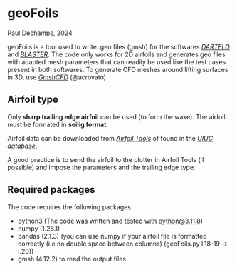 # geoFoils
Paul Dechamps, 2024.

geoFoils is a tool used to write .geo files (gmsh) for the softwares [_DARTFLO_][dartflo-repo] and [_BLASTER_][blaster-repo].
The code only works for 2D airfoils and generates geo files with adapted mesh parameters that can readily be used like the test cases present in both softwares. To generate CFD meshes around lifting surfaces in 3D, use [_GmshCFD_][gmshcfd-repo] (@acrovato).

## Airfoil type

Only **sharp trailing edge airfoil** can be used (to form the wake). The airfoil must be formated in **seilig format**.

Airfoil data can be downloaded from [_Airfoil Tools_][airfoiltools-website] of found in the [_UIUC database_][uiuc-website].

A good practice is to send the airfoil to the plotter in Airfoil Tools (if possible) and impose the parameters and the trailing edge type.


## Required packages

The code requires the following packages
 - python3 (The code was written and tested with python@3.11.8)
- numpy (1.26.1)
- pandas (2.1.3) (you can use numpy if your airfoil file is formatted correctly (i.e no double space between columns) (geoFoils.py l.18-19 -> l.20))
- gmsh (4.12.2) to read the output files




[blaster-repo]: https://gitlab.uliege.be/am-dept/blaster
[dartflo-repo]: https://gitlab.uliege.be/am-dept/dartflo
[gmshcfd-repo]: https://github.com/acrovato/gmshcfd
[airfoiltools-website]: http://airfoiltools.com/
[uiuc-website]: https://m-selig.ae.illinois.edu/ads/coord_database.html